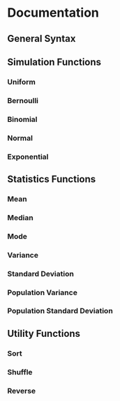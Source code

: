 # Documentation

## General Syntax

## Simulation Functions

### Uniform

### Bernoulli

### Binomial

### Normal

### Exponential

## Statistics Functions

### Mean

### Median

### Mode

### Variance

### Standard Deviation

### Population Variance

### Population Standard Deviation

## Utility Functions

### Sort

### Shuffle

### Reverse
